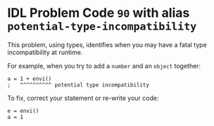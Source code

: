 # IDL Problem Code `90` with alias `potential-type-incompatibility`

<!--@include: ./severity/disable_problem.md-->

<!--@include: ./severity/execution_error.md-->

This problem, using types, identifies when you may have a fatal type incompatibility at runtime.

For example, when you try to add a `number` and an `object` together:

```idl
a = 1 + envi()
;   ^^^^^^^^^^ potential type incompatibility
```

To fix, correct your statement or re-write your code:

```idl
e = envi()
a = 1
```
